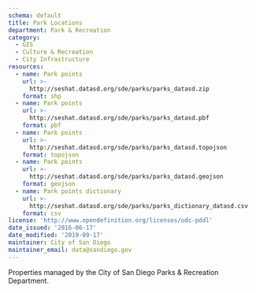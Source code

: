 ```yaml
---
schema: default
title: Park Locations
department: Park & Recreation
category:
  - GIS
  - Culture & Recreation
  - City Infrastructure
resources:
  - name: Park points
    url: >-
      http://seshat.datasd.org/sde/parks/parks_datasd.zip
    format: shp
  - name: Park points
    url: >-
      http://seshat.datasd.org/sde/parks/parks_datasd.pbf
    format: pbf
  - name: Park points
    url: >-
      http://seshat.datasd.org/sde/parks/parks_datasd.topojson
    format: topojson
  - name: Park points
    url: >-
      http://seshat.datasd.org/sde/parks/parks_datasd.geojson
    format: geojson
  - name: Park points dictionary
    url: >-
      http://seshat.datasd.org/sde/parks/parks_dictionary_datasd.csv
    format: csv
license: 'http://www.opendefinition.org/licenses/odc-pddl'
date_issued: '2016-06-17'
date_modified: '2019-09-17'
maintainer: City of San Diego
maintainer_email: data@sandiego.gov
---
```

Properties managed by the City of San Diego Parks & Recreation Department.
